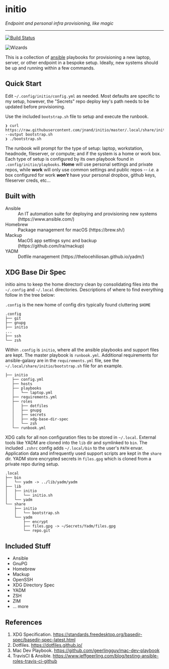 initio
=======

*Endpoint and personal infra provisioning, like magic*

---
[![Build Status](https://travis-ci.org/jnand/initio.svg?branch=master)](https://travis-ci.org/jnand/initio)

![Wizards](https://i.giphy.com/media/5tlq0pRndGu8U/giphy.webp)


This is a collection of [ansible](https://www.ansible.com/) playbooks for provisioning a new laptop, server, or other endpoint in a bespoke setup. Ideally, new systems should be up and running within a few commands.


Quick Start
-----------

Edit `~/.config/initio/config.yml` as needed. Most defaults are specific to my setup, however, the "Secrets" repo deploy key's path needs to be updated before provisioning.

Use the included `bootstrap.sh` file to setup and execute the runbook.

```
❯ curl https://raw.githubusercontent.com/jnand/initio/master/.local/share/initio/bootstrap.sh --output bootstrap.sh
❯ ./bootstrap.sh
```

The runbook will prompt for the type of setup: laptop, workstation, headnode, fileserver, or compute; and if the system is a home or work box. Each type of setup is configured by its own playbook found in `.config/initio/playbooks`. **Home** will use personal settings and private repos, while **work** will only use common settings and public repos -- *i.e.* a box configured for work _**won't**_ have your personal dropbox, github keys, fileserver creds, etc...


Built with
-----------

<dl>
<dt>Ansible</dt>
<dd>An IT automation suite for deploying and provisioning new systems (https://www.ansible.com/)</dd>
<dt>Homebrew</dt>
<dd>Package management for macOS (https://brew.sh/)</dd>
<dt>Mackup</dt>
<dd>MacOS app settings sync and backup (https://github.com/lra/mackup)</dd>
<dt>YADM</dt>
<dd>Dotfile management (https://thelocehiliosan.github.io/yadm/)</dd>
</dl>


XDG Base Dir Spec
------------------

initio aims to keep the home directory clean by consolidating files into the `~/.config` and `~/.local` directories. Descriptions of where to find everything follow in the tree below:

`.config` is the new home of config dirs typically found cluttering `$HOME`
```
.config
├── git
├── gnupg
├── initio
...
├── ssh
└── zsh
```

Within `.config` is `initio`, where all the ansible playbooks and support files are kept. The master playbook is `runbook.yml`. Additional requirements for ansible-galaxy are in the `requirements.yml` file, see the `~/.local/share/initio/bootstrap.sh` file for an example.
```
├── initio
   ├── config.yml
   ├── hosts
   ├── playbooks
   │   └── laptop.yml
   ├── requirements.yml
   ├── roles
   │   ├── dotfiles
   │   ├── gnupg
   │   ├── secrets
   │   ├── xdg-base-dir-spec
   │   └── zsh
   └── runbook.yml
```

XDG calls for all non configuration files to be stored in `~/.local`. External tools like YADM are cloned into the `lib` dir and symlinked to `bin`. The included `.zshrc` config adds `~/.local/bin` to the user's `PATH` envar. Application data and infrequently used support scripts are kept in the `share` dir. YADM store encrypted secrets in `files.gpg` which is cloned from a private repo during setup.

```
.local
├── bin
│   └── yadm -> ../lib/yadm/yadm
├── lib
│   ├── initio
│   │   └── initio.sh
│   └── yadm
└── share
    ├── initio
    │   └── bootstrap.sh
    └── yadm
        ├── encrypt
        ├── files.gpg -> ~/Secrets/Yadm/files.gpg
        └── repo.git
```



Included Stuff
--------------

* Ansible
* GnuPG
* Homebrew
* Mackup
* OpenSSH
* XDG Directory Spec
* YADM
* ZSH
* ZIM
* ... more




References
------------------

1. XDG Specification. https://standards.freedesktop.org/basedir-spec/basedir-spec-latest.html
2. Dotfiles. https://dotfiles.github.io/
3. Mac Dev Playbook. https://github.com/geerlingguy/mac-dev-playbook
4. TravisCI & Ansible. https://www.jeffgeerling.com/blog/testing-ansible-roles-travis-ci-github